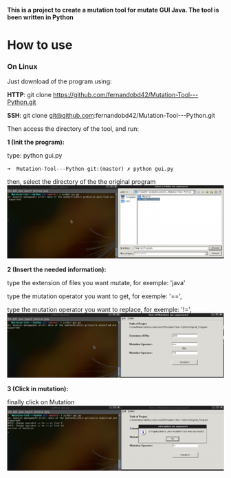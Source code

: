 **This is a project to create a mutation tool for mutate GUI Java. The tool is been written in Python**

# How to use

### On Linux

Just download of the program using:

**HTTP**: git clone https://github.com/fernandobd42/Mutation-Tool---Python.git

**SSH**: git clone git@github.com:fernandobd42/Mutation-Tool---Python.git

Then access the directory of the tool, and run:

**1 (Init the program):**

type: python gui.py
```
➜  Mutation-Tool---Python git:(master) ✗ python gui.py
```
then, select the directory of the the original program
![Init](https://raw.githubusercontent.com/fernandobd42/images/master/00.png)

**2 (Insert the needed information):**

type the extension of files you want mutate, for exemple: 'java'

type the mutation operator you want to get, for exemple: '==',

type the mutation operator you want to replace, for exemple: '!=',
![Insert](https://raw.githubusercontent.com/fernandobd42/images/master/01.png)

**3 (Click in mutation):**

finally click on Mutation
![Init](https://raw.githubusercontent.com/fernandobd42/images/master/02.png)
